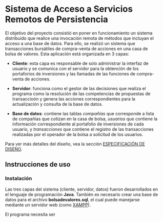 # Sistema de Acceso a Servicios Remotos de Persistencia
El objetivo del proyecto consistió en poner en funcionamiento un sistema distribuido que realice una invocación remota de métodos que incluyan el acceso a una base de datos. Para ello, se realizó un sistema que transacciones bursátiles de compra-venta de acciones en una casa de bolsa de valores. Esta aplicación está organizada en 3 capas:

- **Cliente**: esta capa es responsable de solo administrar la interfaz de usuario y se comunica con el servidor para la obtención de los portaforios de inversiones y las llamadas de las funciones de compra-venta de acciones.

- **Servidor**: funciona como el gestor de las decisiones que realiza el programa como la resolución de las competencias de propuestas de transaccioón y genera las acciones correspondientes para la actualización y consulta de la base de datos.

- **Base de datos**: contiene las tablas *compañías* que corresponde a lista de compañías que cotizan en la casa de bolsa, *usuarios* que contiene la información correspondiente al portafolio de inversiones de cada usuario, y  *transacciones* que contiene el registro de las transacciones realizadas por el operador de la bolsa a solicitud de los usuarios. 

Para ver más detalles del diseño, vea la sección [ESPECIFICACIÓN DE DISEÑO](https://github.com/EdwinFajardoBarrera/SDFInal/blob/master/ESPECIFICACIÓN%20DE%20DISEÑO.zip).

## Instrucciones de uso

### Instalación

Las tres capas del sistema (cliente, servidor, datos) fueron desarrollados en el lenguaje de programación **Java**. También es necesario crear una base de datos para el archivo **bolsadevalores.sql**, el cual puede manejarse mediante un servidor web (como [XAMPP](https://www.apachefriends.org/es/index.html)).

El programa necesita ser 
